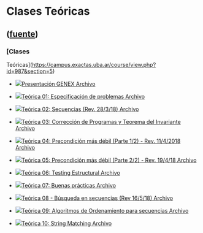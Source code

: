 # Clases Teóricas
([fuente](https://campus.exactas.uba.ar/course/view.php?id=987&section=5))
---
### [Clases
Teóricas](https://campus.exactas.uba.ar/course/view.php?id=987&section=5)

  - [![ ](https://campus.exactas.uba.ar/theme/image.php/aardvark/core/1524752928/f/pdf-24)Presentación GENEX Archivo](https://campus.exactas.uba.ar/mod/resource/view.php?id=60021)

  - [![ ](https://campus.exactas.uba.ar/theme/image.php/aardvark/core/1524752928/f/pdf-24)Teórica 01: Especificación de problemas Archivo](https://campus.exactas.uba.ar/mod/resource/view.php?id=60022)

  - [![ ](https://campus.exactas.uba.ar/theme/image.php/aardvark/core/1524752928/f/pdf-24)Teórica 02: Secuencias (Rev. 28/3/18) Archivo](https://campus.exactas.uba.ar/mod/resource/view.php?id=60325)

  - [![ ](https://campus.exactas.uba.ar/theme/image.php/aardvark/core/1524752928/f/pdf-24)Teórica 03: Corrección de Programas y Teorema del Invariante Archivo](https://campus.exactas.uba.ar/mod/resource/view.php?id=60331)

  - [![ ](https://campus.exactas.uba.ar/theme/image.php/aardvark/core/1524752928/f/pdf-24)Teórica 04: Precondición más débil (Parte 1/2) - Rev. 11/4/2018 Archivo](https://campus.exactas.uba.ar/mod/resource/view.php?id=60534)

  - [![ ](https://campus.exactas.uba.ar/theme/image.php/aardvark/core/1524752928/f/pdf-24)Teórica 05: Precondición más débil (Parte 2/2) - Rev. 19/4/18 Archivo](https://campus.exactas.uba.ar/mod/resource/view.php?id=60536)

  - [![ ](https://campus.exactas.uba.ar/theme/image.php/aardvark/core/1524752928/f/pdf-24)Teórica 06: Testing Estructural Archivo](https://campus.exactas.uba.ar/mod/resource/view.php?id=61086)

  - [![ ](https://campus.exactas.uba.ar/theme/image.php/aardvark/core/1524752928/f/pdf-24)Teórica 07: Buenas prácticas Archivo](https://campus.exactas.uba.ar/mod/resource/view.php?id=61087)

  - [![ ](https://campus.exactas.uba.ar/theme/image.php/aardvark/core/1524752928/f/pdf-24)Teórica 08 - Búsqueda en secuencias (Rev 16/5/18) Archivo](https://campus.exactas.uba.ar/mod/resource/view.php?id=62494)

  - [![ ](https://campus.exactas.uba.ar/theme/image.php/aardvark/core/1524752928/f/pdf-24)Teórica 09: Algoritmos de Ordenamiento para secuencias Archivo](https://campus.exactas.uba.ar/mod/resource/view.php?id=62559)

  - [![ ](https://campus.exactas.uba.ar/theme/image.php/aardvark/core/1524752928/f/pdf-24)Teórica 10: String Matching Archivo](https://campus.exactas.uba.ar/mod/resource/view.php?id=62560)

